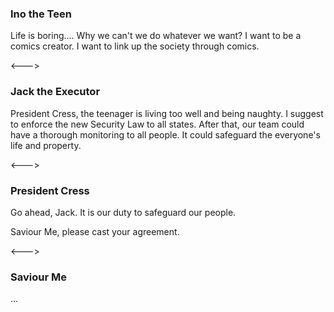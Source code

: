 ### Ino the Teen

Life is boring.... Why we can't we do whatever we want? I want to be a comics creator. I want to link up the society through comics.

<--->

### Jack the Executor
<!-- __ALIGN_RIGHT__ -->

President Cress, the teenager is living too well and being naughty. I suggest to enforce the new Security Law to all states. After that, our team could have a thorough monitoring to all people. It could safeguard the everyone's life and property.

<--->

### President Cress

Go ahead, Jack. It is our duty to safeguard our people.

Saviour Me, please cast your agreement.

<--->

### Saviour Me
<!-- __ALIGN_RIGHT__ -->

...